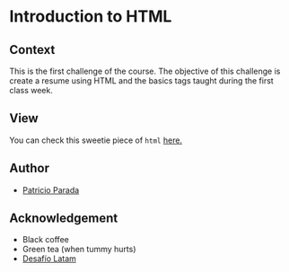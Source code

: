 # Introduction to HTML

## Context

This is the first challenge of the course. The objective of this challenge is create a resume using HTML and the basics tags taught during the first class week.

## View

You can check this sweetie piece of `html` [here.](https://pelafustan.github.io/intro_html-challenge_01/)

## Author

* [Patricio Parada](https://github.com/pelafustan)

## Acknowledgement

* Black coffee
* Green tea (when tummy hurts)
* [Desafío Latam](https://desafiolatam.com)
